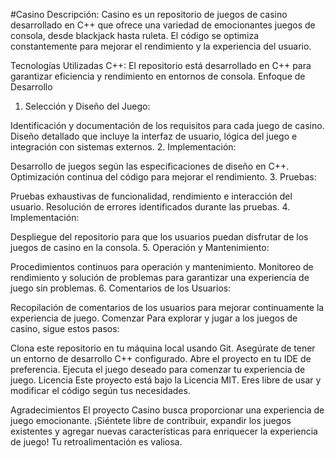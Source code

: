 #Casino
Descripción:
Casino es un repositorio de juegos de casino desarrollado en C++ que ofrece una variedad de emocionantes juegos de consola, desde blackjack hasta ruleta. El código se optimiza constantemente para mejorar el rendimiento y la experiencia del usuario.

Tecnologías Utilizadas
C++: El repositorio está desarrollado en C++ para garantizar eficiencia y rendimiento en entornos de consola.
Enfoque de Desarrollo
1. Selección y Diseño del Juego:

Identificación y documentación de los requisitos para cada juego de casino.
Diseño detallado que incluye la interfaz de usuario, lógica del juego e integración con sistemas externos.
2. Implementación:

Desarrollo de juegos según las especificaciones de diseño en C++.
Optimización continua del código para mejorar el rendimiento.
3. Pruebas:

Pruebas exhaustivas de funcionalidad, rendimiento e interacción del usuario.
Resolución de errores identificados durante las pruebas.
4. Implementación:

Despliegue del repositorio para que los usuarios puedan disfrutar de los juegos de casino en la consola.
5. Operación y Mantenimiento:

Procedimientos continuos para operación y mantenimiento.
Monitoreo de rendimiento y solución de problemas para garantizar una experiencia de juego sin problemas.
6. Comentarios de los Usuarios:

Recopilación de comentarios de los usuarios para mejorar continuamente la experiencia de juego.
Comenzar
Para explorar y jugar a los juegos de casino, sigue estos pasos:

Clona este repositorio en tu máquina local usando Git.
Asegúrate de tener un entorno de desarrollo C++ configurado.
Abre el proyecto en tu IDE de preferencia.
Ejecuta el juego deseado para comenzar tu experiencia de juego.
Licencia
Este proyecto está bajo la Licencia MIT. Eres libre de usar y modificar el código según tus necesidades.

Agradecimientos
El proyecto Casino busca proporcionar una experiencia de juego emocionante. ¡Siéntete libre de contribuir, expandir los juegos existentes y agregar nuevas características para enriquecer la experiencia de juego! Tu retroalimentación es valiosa.
